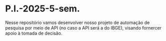 # P.I.-2025-5-sem.
Nesse repositório vamos desenvolver nosso projeto de automação de pesquisa por meio de API (no caso a API será a do IBGE), visando fornercer apoio à tomada de decisão.
